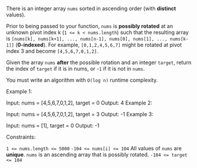 There is an integer array `nums` sorted in ascending order (with **distinct** values).

Prior to being passed to your function, `nums` is **possibly rotated** at an unknown pivot index k (`1 <= k < nums.length`) such that the resulting array is `[nums[k], nums[k+1], ..., nums[n-1], nums[0], nums[1], ..., nums[k-1]]` (**0-indexed**). For example, `[0,1,2,4,5,6,7]` might be rotated at pivot index 3 and become `[4,5,6,7,0,1,2]`.

Given the array `nums` **after** the possible rotation and an integer `target`, return the index of `target` if it is in nums, or -`1` if it is not in `nums`.

You must write an algorithm with `O(log n)` runtime complexity.

 

Example 1:

Input: nums = [4,5,6,7,0,1,2], target = 0
Output: 4
Example 2:

Input: nums = [4,5,6,7,0,1,2], target = 3
Output: -1
Example 3:

Input: nums = [1], target = 0
Output: -1
 

Constraints:

`1 <= nums.length <= 5000`
`-104 <= nums[i] <= 104`
All values of `nums` are **unique**.
`nums` is an ascending array that is possibly rotated.
`-104 <= target <= 104`
